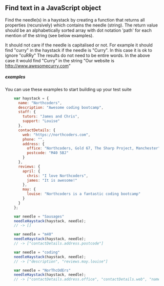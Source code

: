 ## Find text in a JavaScript object

Find the needle(s) in a haystack by creating a function that returns all properties (recursively) which contains the needle (string).
The return value should be an alphabetically sorted array with dot notation 'path' for each mention of the string (see below examples).

It should not care if the needle is capitalised or not.
For example it should find "curry" in the haystack if the needle is "Curry".
In this case it is ok to ignore "cuRRy"
The results do not need to be entire words. In the above case it would find "Curry" in the string "Our website is http://www.awesomecurry.com"


##### examples


You can use these examples to start building up your test suite

```javascript
    var haystack = {
      name: "Northcoders",
      description: "Awesome coding bootcamp",
      staff: {
        tutors: "James and Chris",
        support: "Louise"
      },
      contactDetails: {
        web: "https://northcoders.com",
        phone: "",
        address: {
          office: "Northcoders, Gold 67, The Sharp Project, Manchester",
          postcode: "M40 5BJ"
        }
      },
      reviews: {
        april: {
          chris: "I love Northcoders",
          james: "It is awesome!"
        },
        may: {
          louise: "Northcoders is a fantastic coding bootcamp"
        }
      }
    };
```

```javascript
    var needle = "Sausages"
    needleHaystack(haystack, needle);
    // -> []
```

```javascript
    var needle = "m40"
    needleHaystack(haystack, needle);
    // -> ["contactDetails.address.postcode"]
```

```javascript
    var needle = "coding"
    needleHaystack(haystack, needle);
    // -> ["description", "reviews.may.louise"]
```

```javascript
    var needle = "NorThcOdErs"
    needleHaystack(haystack, needle);
    // -> ["contactDetails.address.office", "contactDetails.web", "name", "reviews.april.chris", "reviews.may.louise"]
```
